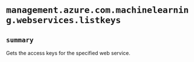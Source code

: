 # `management.azure.com.machinelearning.webservices.listkeys`

## `summary`
Gets the access keys for the specified web service.


